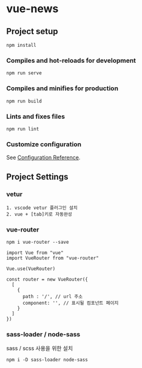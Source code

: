 # vue-news

## Project setup
```
npm install
```

### Compiles and hot-reloads for development
```
npm run serve
```

### Compiles and minifies for production
```
npm run build
```

### Lints and fixes files
```
npm run lint
```

### Customize configuration
See [Configuration Reference](https://cli.vuejs.org/config/).

## Project Settings
### vetur
```
1. vscode vetur 플러그인 설치
2. vue + [tab]키로 자동완성
```
### vue-router
```
npm i vue-router --save
```
```
import Vue from "vue"
import VueRouter from "vue-router"

Vue.use(VueRouter)

const router = new VueRouter({
  [
    {
      path : '/', // url 주소
      component: '', // 표시될 컴포넌트 페이지
    }
  ]
})
```

### sass-loader / node-sass
sass / scss 사용을 위한 설치
```
npm i -D sass-loader node-sass
```

